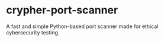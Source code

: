 # crypher-port-scanner
A fast and simple Python-based port scanner made for ethical cybersecurity testing.
